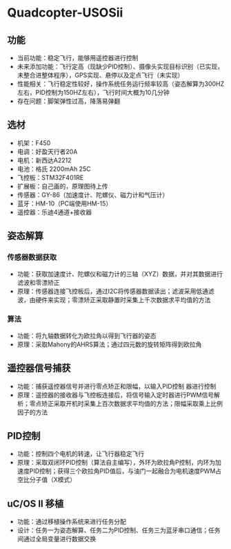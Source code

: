 # Quadcopter-USOSii
## 功能
- 当前功能：稳定飞行，能够用遥控器进行控制
- 未来添加功能：飞行定高（现缺少PID控制）、摄像头实现目标识别（已实现，未整合进整体程序），GPS实现、悬停以及定点飞行（未实现）
- 性能相关：飞行稳定性较好，操作系统任务运行频率较高（姿态解算为300HZ左右，PID控制为150HZ左右），飞行时间大概为10几分钟
- 存在问题：脚架弹性过高，降落易弹翻

## 选材
- 机架：F450
- 电调：好盈天行者20A
- 电机：新西达A2212
- 电池：格氏 2200mAh 25C
- 飞控板：STM32F401RE
- 扩展板：自己画的，原理图待上传
- 传感器：GY-86（加速度计、陀螺仪、磁力计和气压计）
- 蓝牙：HM-10（PC端使用HM-15）
- 遥控器：乐迪4通道+接收器

## 姿态解算
### 传感器数据获取
- 功能：获取加速度计、陀螺仪和磁力计的三轴（XYZ）数据，并对其数据进行滤波和零漂矫正
- 原理：传感器连接飞控板后，通过I2C将传感器数据读出；滤波采用低通滤波，由硬件来实现；零漂矫正采取静置时采集上千次数据求平均值的方法

### 算法
- 功能：将九轴数据转化为欧拉角以得到飞行器的姿态
- 原理：采取Mahony的AHRS算法；通过四元数的旋转矩阵得到欧拉角

## 遥控器信号捕获
- 功能：捕获遥控器信号并进行零点矫正和限幅，以输入PID控制 器进行控制
- 原理：遥控器的接收器与飞控板连接后，将信号输入定时器进行PWM信号解析；零点矫正采取开机时采集上百次数据求平均值的方法；限幅采取乘上比例因子的方法

## PID控制
- 功能：控制四个电机的转速，让飞行器稳定飞行
- 原理：采取双闭环PID控制（算法自主编写），外环为欧拉角P控制，内环为加速度PID控制；获得三个欧拉角PID值后，与油门一起融合为电机速度PWM占空比分子值（X模式）

## uC/OS II 移植
- 功能：通过移植操作系统来进行任务分配
- 设计：任务一为姿态解算、任务二为PID控制、任务三为蓝牙串口通信；任务间通过全局变量进行数据交换
